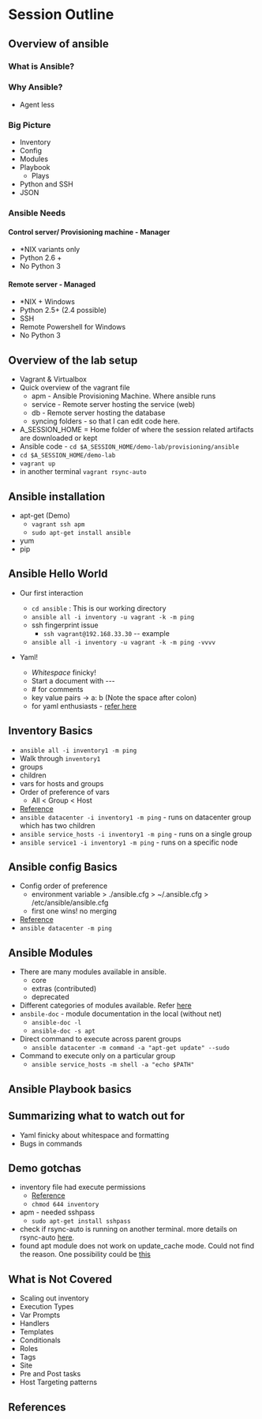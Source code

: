 # Session Outline

## Overview of ansible

### What is Ansible?

### Why Ansible?
* Agent less

### Big Picture
* Inventory
* Config
* Modules
* Playbook
  * Plays
* Python and SSH
* JSON

### Ansible Needs
#### Control server/ Provisioning machine - Manager
* \*NIX variants only
* Python 2.6 +
* No Python 3

#### Remote server - Managed
* \*NIX + Windows
* Python 2.5+ (2.4 possible)
* SSH
* Remote Powershell for Windows
* No Python 3

## Overview of the lab setup
  * Vagrant & Virtualbox
  * Quick overview of the vagrant file
    * apm - Ansible Provisioning Machine. Where ansible runs
    * service - Remote server hosting the service (web)
    * db - Remote server hosting the database
    * syncing folders - so that I can edit code here.
  * A_SESSION_HOME = Home folder of where the session related artifacts are downloaded or kept
  * Ansible code - `cd $A_SESSION_HOME/demo-lab/provisioning/ansible`
  * `cd $A_SESSION_HOME/demo-lab`
  * `vagrant up`
  * in another terminal `vagrant rsync-auto`

## Ansible installation
  * apt-get (Demo)
    * `vagrant ssh apm`
    * `sudo apt-get install ansible`
  * yum
  * pip

## Ansible Hello World
  * Our first interaction
    * `cd ansible` : This is our working directory
    * `ansible all -i inventory -u vagrant -k -m ping`
    * ssh fingerprint issue
      * `ssh vagrant@192.168.33.30` -- example
    * `ansible all -i inventory -u vagrant -k -m ping -vvvv`

  * Yaml!
    * _Whitespace_ finicky!
    * Start a document with ---
    * \# for comments
    * key value pairs -> a: b  (Note the space after colon)
    * for yaml enthusiasts - [refer here](http://www.yaml.org/refcard.html)

## Inventory Basics
* `ansible all -i inventory1 -m ping`
* Walk through `inventory1`
* groups
* children
* vars for hosts and groups
* Order of preference of vars
  * All < Group < Host
* [Reference](http://docs.ansible.com/ansible/intro_inventory.html)
* `ansible datacenter -i inventory1 -m ping` - runs on datacenter group which has two children
* `ansible service_hosts -i inventory1 -m ping` - runs on a single group
* `ansible service1 -i inventory1 -m ping` - runs on a specific node

## Ansible config Basics
* Config order of preference
  * environment variable > ./ansible.cfg > ~/.ansible.cfg > /etc/ansible/ansible.cfg
  * first one wins! no merging
* [Reference](http://docs.ansible.com/ansible/intro_configuration.html)
* `ansible datacenter -m ping`

## Ansible Modules
* There are many modules available in ansible.
  * core
  * extras (contributed)
  * deprecated
* Different categories of modules available. Refer [here](http://docs.ansible.com/ansible/modules_by_category.html)
* `ansbile-doc` - module documentation in the local (without net)
  * `ansible-doc -l`
  * `ansible-doc -s apt`
* Direct command to execute across parent groups
  * `ansible datacenter -m command -a "apt-get update" --sudo`
* Command to execute only on a particular group
  * `ansible service_hosts -m shell -a "echo $PATH"`

## Ansible Playbook basics

## Summarizing what to watch out for
* Yaml finicky about whitespace and formatting
* Bugs in commands

## Demo gotchas
* inventory file had execute permissions
  * [Reference](http://stackoverflow.com/questions/18385925/error-when-running-ansible-playbook)
  * `chmod 644 inventory`
* apm - needed sshpass
  * `sudo apt-get install sshpass`
* check if rsync-auto is running on another terminal. more details on rsync-auto [here](https://www.vagrantup.com/docs/cli/rsync-auto.html).
* found apt module does not work on update_cache mode. Could not find the reason. One possibility could be [this](https://github.com/ansible/ansible-modules-core/issues/1497)

## What is Not Covered
* Scaling out inventory
* Execution Types
* Var Prompts
* Handlers
* Templates
* Conditionals
* Roles
* Tags
* Site
* Pre and Post tasks
* Host Targeting patterns

## References

